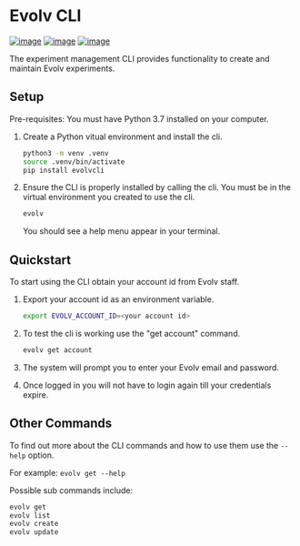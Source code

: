 Evolv CLI
====================================

[![image](https://img.shields.io/pypi/v/evolvcli.svg)](https://pypi.org/project/evolvcli/)
[![image](https://img.shields.io/pypi/l/evolvcli.svg)](https://pypi.org/project/evolvcli/)
[![image](https://img.shields.io/pypi/pyversions/evolvcli.svg)](https://pypi.org/project/evolvcli/)

The experiment management CLI provides functionality to create and maintain Evolv experiments.

## Setup

Pre-requisites: You must have Python 3.7 installed on your computer.

1. Create a Python vitual environment and install the cli.
    ```bash
    python3 -m venv .venv
    source .venv/bin/activate
    pip install evolvcli
    ```
    
2. Ensure the CLI is properly installed by calling the cli. You must be in the virtual environment
   you created to use the cli. 
    ```bash
    evolv
    ```
    You should see a help menu appear in your terminal.

## Quickstart

To start using the CLI obtain your account id from Evolv staff.

1. Export your account id as an environment variable.

    ```bash
    export EVOLV_ACCOUNT_ID=<your account id>
    ```
    
2. To test the cli is working use the "get account" command.

    ```bash
    evolv get account
    ```
    
3. The system will prompt you to enter your Evolv email and password.

4. Once logged in you will not have to login again till your credentials expire.

## Other Commands

To find out more about the CLI commands and how to use them use the `--help` option.

For example: `evolv get --help`

Possible sub commands include:

```bash
evolv get
evolv list
evolv create
evolv update
```
